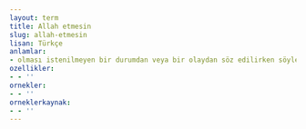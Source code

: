 ```yaml
---
layout: term
title: Allah etmesin
slug: allah-etmesin
lisan: Türkçe
anlamlar:
- olması istenilmeyen bir durumdan veya bir olaydan söz edilirken söylenen bir söz
ozellikler:
- - ''
ornekler:
- - ''
orneklerkaynak:
- - ''
---
```


